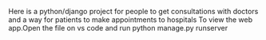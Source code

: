 Here is a python/django project for people to get consultations with doctors and a way for patients to make appointments to hospitals 
To view the web app.Open the file on vs code and run python manage.py runserver
